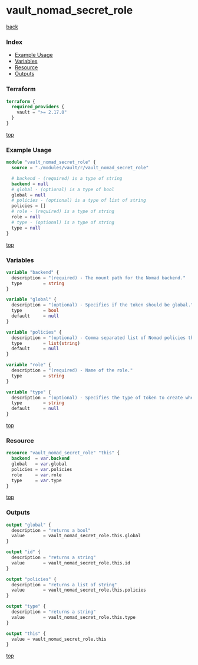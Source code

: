# vault_nomad_secret_role

[back](../vault.md)

### Index

- [Example Usage](#example-usage)
- [Variables](#variables)
- [Resource](#resource)
- [Outputs](#outputs)

### Terraform

```terraform
terraform {
  required_providers {
    vault = ">= 2.17.0"
  }
}
```

[top](#index)

### Example Usage

```terraform
module "vault_nomad_secret_role" {
  source = "./modules/vault/r/vault_nomad_secret_role"

  # backend - (required) is a type of string
  backend = null
  # global - (optional) is a type of bool
  global = null
  # policies - (optional) is a type of list of string
  policies = []
  # role - (required) is a type of string
  role = null
  # type - (optional) is a type of string
  type = null
}
```

[top](#index)

### Variables

```terraform
variable "backend" {
  description = "(required) - The mount path for the Nomad backend."
  type        = string
}

variable "global" {
  description = "(optional) - Specifies if the token should be global."
  type        = bool
  default     = null
}

variable "policies" {
  description = "(optional) - Comma separated list of Nomad policies the token is going to be created against. These need to be created beforehand in Nomad."
  type        = list(string)
  default     = null
}

variable "role" {
  description = "(required) - Name of the role."
  type        = string
}

variable "type" {
  description = "(optional) - Specifies the type of token to create when using this role. Valid values are \"client\" or \"management\"."
  type        = string
  default     = null
}
```

[top](#index)

### Resource

```terraform
resource "vault_nomad_secret_role" "this" {
  backend  = var.backend
  global   = var.global
  policies = var.policies
  role     = var.role
  type     = var.type
}
```

[top](#index)

### Outputs

```terraform
output "global" {
  description = "returns a bool"
  value       = vault_nomad_secret_role.this.global
}

output "id" {
  description = "returns a string"
  value       = vault_nomad_secret_role.this.id
}

output "policies" {
  description = "returns a list of string"
  value       = vault_nomad_secret_role.this.policies
}

output "type" {
  description = "returns a string"
  value       = vault_nomad_secret_role.this.type
}

output "this" {
  value = vault_nomad_secret_role.this
}
```

[top](#index)